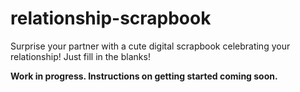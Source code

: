 # relationship-scrapbook
Surprise your partner with a cute digital scrapbook celebrating your relationship! Just fill in the blanks!

**Work in progress. Instructions on getting started coming soon.**
